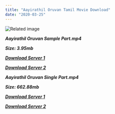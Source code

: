 ```yaml
---
title: "Aayirathil Oruvan Tamil Movie Download"
date: "2020-03-25"
---
```


![Related image](http://www.behindwoods.com/tamil-movies/aayirathil-oruvan-1965/stills-photos-pictures/aayirathil-oruvan-1965-stills-photos-pictures-27.jpg)

**_Aayirathil Oruvan Sample Part.mp4_**

**_Size: 3.95mb_**

**_[Download Server 1](http://b4.wetransfer.vip/files/{cda5df2c15b60541c0c08958a9aa30b512670539b38ddb53042c71b1d10bc2b4}20Actor{cda5df2c15b60541c0c08958a9aa30b512670539b38ddb53042c71b1d10bc2b4}20Hits{cda5df2c15b60541c0c08958a9aa30b512670539b38ddb53042c71b1d10bc2b4}20Collection/M.{cda5df2c15b60541c0c08958a9aa30b512670539b38ddb53042c71b1d10bc2b4}20G.{cda5df2c15b60541c0c08958a9aa30b512670539b38ddb53042c71b1d10bc2b4}20Ramachandran{cda5df2c15b60541c0c08958a9aa30b512670539b38ddb53042c71b1d10bc2b4}20(M.G.R){cda5df2c15b60541c0c08958a9aa30b512670539b38ddb53042c71b1d10bc2b4}20Movies{cda5df2c15b60541c0c08958a9aa30b512670539b38ddb53042c71b1d10bc2b4}20Collections/Aayirathil{cda5df2c15b60541c0c08958a9aa30b512670539b38ddb53042c71b1d10bc2b4}20Oruvan{cda5df2c15b60541c0c08958a9aa30b512670539b38ddb53042c71b1d10bc2b4}20(1965)/Aayirathil{cda5df2c15b60541c0c08958a9aa30b512670539b38ddb53042c71b1d10bc2b4}20Oruvan{cda5df2c15b60541c0c08958a9aa30b512670539b38ddb53042c71b1d10bc2b4}20(1965){cda5df2c15b60541c0c08958a9aa30b512670539b38ddb53042c71b1d10bc2b4}20Sample{cda5df2c15b60541c0c08958a9aa30b512670539b38ddb53042c71b1d10bc2b4}20HD.mp4)_**

**_[Download Server 2](http://b4.wetransfer.vip/files/{cda5df2c15b60541c0c08958a9aa30b512670539b38ddb53042c71b1d10bc2b4}20Actor{cda5df2c15b60541c0c08958a9aa30b512670539b38ddb53042c71b1d10bc2b4}20Hits{cda5df2c15b60541c0c08958a9aa30b512670539b38ddb53042c71b1d10bc2b4}20Collection/M.{cda5df2c15b60541c0c08958a9aa30b512670539b38ddb53042c71b1d10bc2b4}20G.{cda5df2c15b60541c0c08958a9aa30b512670539b38ddb53042c71b1d10bc2b4}20Ramachandran{cda5df2c15b60541c0c08958a9aa30b512670539b38ddb53042c71b1d10bc2b4}20(M.G.R){cda5df2c15b60541c0c08958a9aa30b512670539b38ddb53042c71b1d10bc2b4}20Movies{cda5df2c15b60541c0c08958a9aa30b512670539b38ddb53042c71b1d10bc2b4}20Collections/Aayirathil{cda5df2c15b60541c0c08958a9aa30b512670539b38ddb53042c71b1d10bc2b4}20Oruvan{cda5df2c15b60541c0c08958a9aa30b512670539b38ddb53042c71b1d10bc2b4}20(1965)/Aayirathil{cda5df2c15b60541c0c08958a9aa30b512670539b38ddb53042c71b1d10bc2b4}20Oruvan{cda5df2c15b60541c0c08958a9aa30b512670539b38ddb53042c71b1d10bc2b4}20(1965){cda5df2c15b60541c0c08958a9aa30b512670539b38ddb53042c71b1d10bc2b4}20Sample{cda5df2c15b60541c0c08958a9aa30b512670539b38ddb53042c71b1d10bc2b4}20HD.mp4)_**

**_Aayirathil Oruvan Single Part.mp4_**

**_Size: 662.88mb_**

**_[Download Server 1](http://b4.wetransfer.vip/files/{cda5df2c15b60541c0c08958a9aa30b512670539b38ddb53042c71b1d10bc2b4}20Actor{cda5df2c15b60541c0c08958a9aa30b512670539b38ddb53042c71b1d10bc2b4}20Hits{cda5df2c15b60541c0c08958a9aa30b512670539b38ddb53042c71b1d10bc2b4}20Collection/M.{cda5df2c15b60541c0c08958a9aa30b512670539b38ddb53042c71b1d10bc2b4}20G.{cda5df2c15b60541c0c08958a9aa30b512670539b38ddb53042c71b1d10bc2b4}20Ramachandran{cda5df2c15b60541c0c08958a9aa30b512670539b38ddb53042c71b1d10bc2b4}20(M.G.R){cda5df2c15b60541c0c08958a9aa30b512670539b38ddb53042c71b1d10bc2b4}20Movies{cda5df2c15b60541c0c08958a9aa30b512670539b38ddb53042c71b1d10bc2b4}20Collections/Aayirathil{cda5df2c15b60541c0c08958a9aa30b512670539b38ddb53042c71b1d10bc2b4}20Oruvan{cda5df2c15b60541c0c08958a9aa30b512670539b38ddb53042c71b1d10bc2b4}20(1965)/Aayirathil{cda5df2c15b60541c0c08958a9aa30b512670539b38ddb53042c71b1d10bc2b4}20Oruvan{cda5df2c15b60541c0c08958a9aa30b512670539b38ddb53042c71b1d10bc2b4}20(1965){cda5df2c15b60541c0c08958a9aa30b512670539b38ddb53042c71b1d10bc2b4}20Single{cda5df2c15b60541c0c08958a9aa30b512670539b38ddb53042c71b1d10bc2b4}20Part{cda5df2c15b60541c0c08958a9aa30b512670539b38ddb53042c71b1d10bc2b4}20HD.mp4)_**

**_[Download Server 2](http://b4.wetransfer.vip/files/{cda5df2c15b60541c0c08958a9aa30b512670539b38ddb53042c71b1d10bc2b4}20Actor{cda5df2c15b60541c0c08958a9aa30b512670539b38ddb53042c71b1d10bc2b4}20Hits{cda5df2c15b60541c0c08958a9aa30b512670539b38ddb53042c71b1d10bc2b4}20Collection/M.{cda5df2c15b60541c0c08958a9aa30b512670539b38ddb53042c71b1d10bc2b4}20G.{cda5df2c15b60541c0c08958a9aa30b512670539b38ddb53042c71b1d10bc2b4}20Ramachandran{cda5df2c15b60541c0c08958a9aa30b512670539b38ddb53042c71b1d10bc2b4}20(M.G.R){cda5df2c15b60541c0c08958a9aa30b512670539b38ddb53042c71b1d10bc2b4}20Movies{cda5df2c15b60541c0c08958a9aa30b512670539b38ddb53042c71b1d10bc2b4}20Collections/Aayirathil{cda5df2c15b60541c0c08958a9aa30b512670539b38ddb53042c71b1d10bc2b4}20Oruvan{cda5df2c15b60541c0c08958a9aa30b512670539b38ddb53042c71b1d10bc2b4}20(1965)/Aayirathil{cda5df2c15b60541c0c08958a9aa30b512670539b38ddb53042c71b1d10bc2b4}20Oruvan{cda5df2c15b60541c0c08958a9aa30b512670539b38ddb53042c71b1d10bc2b4}20(1965){cda5df2c15b60541c0c08958a9aa30b512670539b38ddb53042c71b1d10bc2b4}20Single{cda5df2c15b60541c0c08958a9aa30b512670539b38ddb53042c71b1d10bc2b4}20Part{cda5df2c15b60541c0c08958a9aa30b512670539b38ddb53042c71b1d10bc2b4}20HD.mp4)_**
